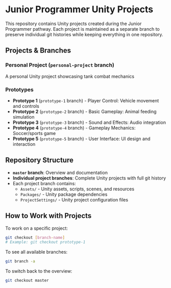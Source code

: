 # Junior Programmer Unity Projects

This repository contains Unity projects created during the Junior Programmer pathway. Each project is maintained as a separate branch to preserve individual git histories while keeping everything in one repository.

## Projects & Branches

### Personal Project (`personal-project` branch)

A personal Unity project showcasing tank combat mechanics

### Prototypes

- **Prototype 1** (`prototype-1` branch) - Player Control: Vehicle movement and controls
- **Prototype 2** (`prototype-2` branch) - Basic Gameplay: Animal feeding simulation  
- **Prototype 3** (`prototype-3` branch) - Sound and Effects: Audio integration
- **Prototype 4** (`prototype-4` branch) - Gameplay Mechanics: Soccer/sports game
- **Prototype 5** (`prototype-5` branch) - User Interface: UI design and interaction

## Repository Structure

- **`master` branch**: Overview and documentation
- **Individual project branches**: Complete Unity projects with full git history
- Each project branch contains:
  - `Assets/` - Unity assets, scripts, scenes, and resources
  - `Packages/` - Unity package dependencies
  - `ProjectSettings/` - Unity project configuration files

## How to Work with Projects

To work on a specific project:

```bash
git checkout [branch-name]
# Example: git checkout prototype-1
```

To see all available branches:

```bash
git branch -a
```

To switch back to the overview:

```bash
git checkout master
```